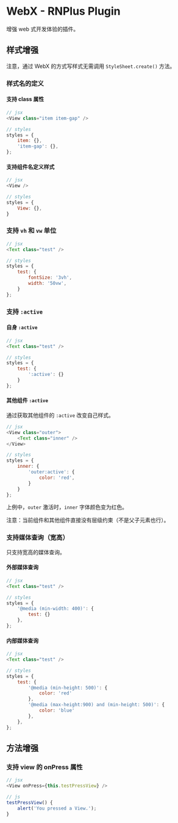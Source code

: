 # WebX - RNPlus Plugin

增强 web 式开发体验的插件。

## 样式增强

注意，通过 WebX 的方式写样式无需调用 `StyleSheet.create()` 方法。

### 样式名的定义

#### 支持 class 属性

```js
// jsx
<View class="item item-gap" />

// styles
styles = {
    item: {},
    'item-gap': {},
};
```

#### 支持组件名定义样式

```js
// jsx
<View />

// styles
styles = {
    View: {},
}
```

### 支持 `vh` 和 `vw` 单位

```js
// jsx
<Text class="test" />

// styles
styles = {
    test: {
        fontSize: '3vh',
        width: '50vw',
    }
};
```

### 支持 `:active`

#### 自身 `:active`

```js
// jsx
<Text class="test" />

// styles
styles = {
    test: {
        ':active': {}
    }
};
```

#### 其他组件 `:active`

通过获取其他组件的 `:active` 改变自己样式。

```js
// jsx
<View class="outer">
    <Text class="inner" />
</View>

// styles
styles = {
    inner: {
        'outer:active': {
            color: 'red',
        }
    }
};
```

上例中，`outer` 激活时，`inner` 字体颜色变为红色。

注意：当前组件和其他组件直接没有层级约束（不是父子元素也行）。

### 支持媒体查询（宽高）

只支持宽高的媒体查询。

#### 外部媒体查询

```js
// jsx
<Text class="test" />

// styles
styles = {
    '@media (min-width: 400)': {
        test: {}
    },
};
```

#### 内部媒体查询

```js
// jsx
<Text class="test" />

// styles
styles = {
    test: {
        '@media (min-height: 500)': {
            color: 'red'
        },
        '@media (max-height:900) and (min-height: 500)': {
            color: 'blue'
        },
    },
};
```

## 方法增强

### 支持 view 的 onPress 属性

```js
// jsx
<View onPress={this.testPressView} />

// js
testPressView() {
    alert('You pressed a View.');
}
```
